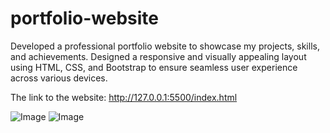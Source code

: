# portfolio-website
Developed a professional portfolio website to showcase my projects, skills, and achievements.  Designed a responsive and visually appealing layout using HTML, CSS, and Bootstrap to ensure seamless user experience across various devices.

The link to the website: http://127.0.0.1:5500/index.html

![Image](https://github.com/user-attachments/assets/a81a056d-56a1-4075-9427-e5bd0c8d586d)
![Image](https://github.com/user-attachments/assets/1590a1fb-bcb3-4b21-95d6-016dda163339)

